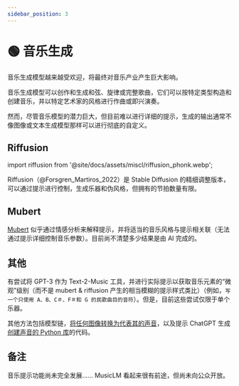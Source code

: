```yaml
---
sidebar_position: 3
---
```


# 🟢 音乐生成

音乐生成模型越来越受欢迎，将最终对音乐产业产生巨大影响。

音乐生成模型可以创作和生成和弦、旋律或完整歌曲，它们可以按特定类型构造和创建音乐，并以特定艺术家的风格进行作曲或即兴演奏。

然而，尽管音乐模型的潜力巨大，但目前难以进行详细的提示，生成的输出通常不像图像或文本生成模型那样可以进行彻底的自定义。

## Riffusion
import riffusion from '@site/docs/assets/miscl/riffusion_phonk.webp';

<div style={{textAlign: 'center'}}>
  <LazyLoadImage src={riffusion} style={{width: "500px"}} />
</div>

Riffusion（@Forsgren_Martiros_2022）是 Stable Diffusion 的精细调整版本，可以通过提示进行控制，生成乐器和伪风格，但拥有的节拍数量有限。

## Mubert

[Mubert](https://mubert.com/) 似乎通过情感分析来解释提示，并将适当的音乐风格与提示相关联（无法通过提示详细控制音乐参数）。目前尚不清楚多少结果是由 AI 完成的。

## 其他

有尝试将 GPT-3 作为 Text-2-Music 工具，并进行实际提示以获取音乐元素的“微观”级别（而不是 mubert & riffusion 产生的相当模糊的提示样式类比）（例如，`写一个只使用 A、B、C＃、F＃和 G 的民歌曲目的音符`）。但是，目前这些尝试仅限于单个乐器。

其他方法包括模型链，[将任何图像转换为代表其的声音](https://huggingface.co/spaces/fffiloni/img-to-music)，以及提示 ChatGPT 生成[创建声音的 Python 库](https://twitter.com/teropa/status/1598713756074246145)的代码。

## 备注

音乐提示功能尚未完全发展...... MusicLM 看起来很有前途，但尚未向公众开放。